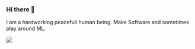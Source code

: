 ### Hi there 👋
I am a hardworking peacefull human being. Make Software and sometimes play around ML.


<img align="center" src="https://github-readme-stats.vercel.app/api?username=gromdimon&count_private=true&title_color=FD9047&icon_color=FD9047&text_color=0C2233&show_icons=true" />
